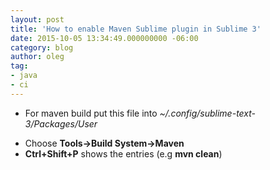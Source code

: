 ```yaml
---
layout: post
title: 'How to enable Maven Sublime plugin in Sublime 3'
date: 2015-10-05 13:34:49.000000000 -06:00
category: blog
author: oleg
tag:
- java
- ci
---
```

* For maven build put this file into *~/.config/sublime-text-3/Packages/User* 
<script src="https://gist.github.com/akottr/6164036.js"></script>
* Choose **Tools->Build System->Maven** 
* **Ctrl+Shift+P** shows the entries (e.g **mvn clean**) 
